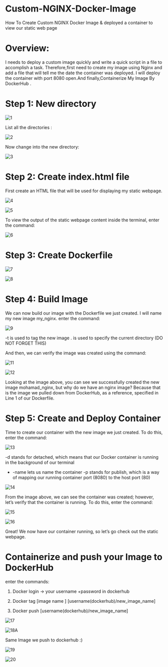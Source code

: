 # Custom-NGINX-Docker-Image
How To Create Custom NGINX Docker Image &amp;  deployed a container to view our static web page 

# Overview:
I needs to deploy a custom image quickly and write a quick script in a file to accomplish a task. Therefore,first need to create my image using Nginx and add a file that will tell me the date the container was deployed. I will deploy the container with port 8080 open.And finally,Containerize My Image By DockerHub . 

# Step 1: New directory 
![1](https://user-images.githubusercontent.com/68898478/205445718-8256bd0d-76f5-4958-8876-eaa9cb0dea18.png)

List all the directories : 

![2](https://user-images.githubusercontent.com/68898478/205445726-3d0fb432-bfc7-4428-a924-c46120ddbb5b.png)

Now change into the new directory:

![3](https://user-images.githubusercontent.com/68898478/205445738-4aa37842-5279-43c9-bfa5-1f263645dc0a.png)

# Step 2: Create index.html file 
First create an HTML file that will be used for displaying my static webpage.

![4](https://user-images.githubusercontent.com/68898478/205446106-2ba6b05b-9411-4174-a999-786a1510d20f.png)


![5](https://user-images.githubusercontent.com/68898478/205446132-64b70dc0-be80-44c6-8251-e92068a142d5.png)


To view the output of the static webpage content inside the terminal, enter the command:

![6](https://user-images.githubusercontent.com/68898478/205446161-395189c1-06d1-4e48-b5eb-bf4577ea71fa.png)

# Step 3: Create Dockerfile 

![7](https://user-images.githubusercontent.com/68898478/205446555-59d52040-185b-41e6-9b2a-b920cac3b42d.png) 



![8](https://user-images.githubusercontent.com/68898478/205446586-3243f4b6-f614-46e2-9c66-cad2d52cdeb9.png) 

# Step 4: Build Image 

We can now build our image with the Dockerfile we just created. I will name my new image my_nginx.
enter the command:

![9](https://user-images.githubusercontent.com/68898478/205446772-c20bbe62-4916-47c5-ae9e-2a75cb2948ff.png) 


-t is used to tag the new image
. is used to specify the current directory (DO NOT FORGET THIS) 

And then, we can verify the image was created using the command:

![11](https://user-images.githubusercontent.com/68898478/205447113-a1066d2a-ee1a-45a2-9649-2df755985d3f.png)

![12](https://user-images.githubusercontent.com/68898478/205447185-43910afe-4564-4965-a86f-8640bf5a313a.png)

Looking at the image above, you can see we successfully created the new image mohamad_nginx, but why do we have an nginx image? Because that is the image we pulled down from DockerHub, as a reference, specified in Line 1 of our Dockerfile. 

# Step 5: Create and Deploy Container 

Time to create our container with the new image we just created. To do this, enter the command:

![13](https://user-images.githubusercontent.com/68898478/205447303-a979adab-4167-4275-87be-9fe0b791eff5.png)

-d stands for detached, which means that our Docker container is running in the background of our terminal
- -name lets us name the container
-p stands for publish, which is a way of mapping our running container port (8080) to the host port (80)

![14](https://user-images.githubusercontent.com/68898478/205447475-9bb58524-b4e4-448c-a2b3-802da2052fbf.png) 

From the image above, we can see the container was created; however, let’s verify that the container is running. To do this, enter the command:

![15](https://user-images.githubusercontent.com/68898478/205447557-b04dec67-feda-456f-87e6-a53454860d81.png)


![16](https://user-images.githubusercontent.com/68898478/205447562-c96bd7ef-fb69-434f-a01e-20234ab1feb7.png) 

Great! We now have our container running, so let’s go check out the static webpage.

# Containerize and push your Image to DockerHub 

enter the commands:

1.	Docker login ->  your username +password in dockerhub

2.	Docker tag [image name ] [username(dockerhub)/new_image_name]

3.	Docker push [username(dockerhub)/new_image_name]


![17](https://user-images.githubusercontent.com/68898478/205448986-f1f757c5-b488-4ffe-b0b2-b084f9eb474a.png)


![18A](https://user-images.githubusercontent.com/68898478/205448995-7c2763e2-1c64-449b-8a81-64c1fd1d0153.png) 

Same Image we push to dockerhub :)


![19](https://user-images.githubusercontent.com/68898478/205448998-5a97654e-c69e-4605-a54f-804683ce37bf.png) 
 

![20](https://user-images.githubusercontent.com/68898478/205449008-33e627cf-2c58-4027-bacb-d0e3711a8b90.png) 





